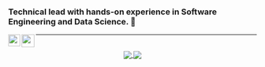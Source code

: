 ### Technical lead with hands-on experience in Software Engineering and Data Science. 🌱

<a href="https://www.linkedin.com/in/bmoudi/" target="_blank">
  <img align="left" width="24px" src="https://cdn.jsdelivr.net/npm/simple-icons@v3/icons/linkedin.svg"  />
</a>
<a href="mailto:bmoudi@gmail.com" target="_blank">
  <img align="left" width="26px" src="https://cdn.jsdelivr.net/npm/simple-icons@v3/icons/gmail.svg" />
</a>

<hr />
<br>
<div align="center">
  <a href="https://github.com/bijanmoudi" target="_blank">
    <img align="center" src="https://github-readme-stats.vercel.app/api?username=bijanmoudi&show_icons=true&include_all_commits=true&count_private=true"/>
  </a>
  <a href="https://github.com/bijanmoudi" target="_blank">
    <img align="center" src="https://github-readme-stats.vercel.app/api/top-langs/?username=bijanmoudi"/>
  </a>
</div>

